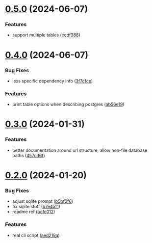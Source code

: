 # [0.5.0](https://github.com/iloveitaly/sql-ai-prompt-generator/compare/v0.4.0...v0.5.0) (2024-06-07)


### Features

* support multiple tables ([ecdf388](https://github.com/iloveitaly/sql-ai-prompt-generator/commit/ecdf3884e881bc9e3a5b4b87da6c7cfd7df7e7c9))



# [0.4.0](https://github.com/iloveitaly/sql-ai-prompt-generator/compare/v0.3.0...v0.4.0) (2024-06-07)


### Bug Fixes

* less specific dependency info ([3f7c1ce](https://github.com/iloveitaly/sql-ai-prompt-generator/commit/3f7c1cef1c24aeab860f6ea5862d5bcbbb29d4e8))


### Features

* print table options when describing postgres ([ab56e19](https://github.com/iloveitaly/sql-ai-prompt-generator/commit/ab56e193e0aac50b087da6232e866fbc74c61aec))



# [0.3.0](https://github.com/iloveitaly/sql-ai-prompt-generator/compare/v0.2.0...v0.3.0) (2024-01-31)


### Features

* better documentation around url structure, allow non-file database paths ([457cd6f](https://github.com/iloveitaly/sql-ai-prompt-generator/commit/457cd6f43645e94d4f2f49cbe34aea8fb3aef0bd))



# [0.2.0](https://github.com/iloveitaly/sql-ai-prompt-generator/compare/b7e45f12d83b996e4d31813b9190a329e2d6e929...v0.2.0) (2024-01-20)


### Bug Fixes

* adjust sqlite prompt ([b5bf2f6](https://github.com/iloveitaly/sql-ai-prompt-generator/commit/b5bf2f66cecd1e8ce039a25a6d7b88a0387ec6eb))
* fix sqlite stuff ([b7e45f1](https://github.com/iloveitaly/sql-ai-prompt-generator/commit/b7e45f12d83b996e4d31813b9190a329e2d6e929))
* readme ref ([bcfc012](https://github.com/iloveitaly/sql-ai-prompt-generator/commit/bcfc012c5806ddae77d61cbb845bd14441e428e9))


### Features

* real cli script ([aed219a](https://github.com/iloveitaly/sql-ai-prompt-generator/commit/aed219a1305880acaa5e4e0d284ac5daa091dcfa))



